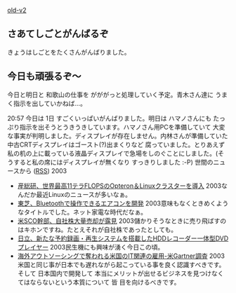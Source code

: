 [old-v2](ig030731-orig.html)

## さあてしごとがんばるぞ

きょうはしごとをたくさんがんばりました。

## 今日も頑張るぞ～

今日と明日と 和歌山の仕事を がががっと処理していく予定。青木さん達に うまく指示を出していかねば…。

20:57 今日は 1日 すごくいっぱいがんばりました。明日は ハマノさんにも たっぷり指示を出そうとうきうきしています。ハマノさん用PCを準備していて 大変な事実が判明しました。ディスプレイが存在しません。内林さんが準備していた中古CRTディスプレイはゴースト(?)出まくりなど 腐っていました。とりあえず 私の机の上に載っている液晶ディスプレイで急場をしのぐことにしました。(そうすると私の席にはディスプレイが無くなり すっきりしました :-P)
世間のニュースから ([RSS](ig030731-news.xml)) 2003
* [産総研、世界最高11テラFLOPSのOpteron＆Linuxクラスターを導入](http://www.zdnet.co.jp/news/0307/30/njbt_01.html)  2003なんだか最近Linuxのニュースが多いなぁ。
* [東芝、Bluetoothで操作できるエアコンを開発](http://www.zdnet.co.jp/news/0307/30/njbt_09.html)  2003意味もなくときめくようなタイトルでした。ネット家電な時代だなぁ。
* [米SCO幹部、自社株大量売却が露見](http://japan.cnet.com/news/ent/story/0,2000047623,20060208,00.htm)  2003儲かりそうなときに売り飛ばすのはキホンですね。たとえそれが自社株であったとしても。
* [日立、新たな予約録画・再生システムを搭載したHDDレコーダー一体型DVDプレイヤー](http://japan.cnet.com/news/tech/story/0,2000047674,20060215,00.htm)  2003民生機にも興味が湧く今日この頃。
* [海外アウトソーシングで奪われる米国のIT関連の雇用-米Gartner調査](http://japan.cnet.com/news/ent/story/0,2000047623,20060226,00.htm)  2003米国と同じ事が日本でも遅れながら起こっている事を良く認識すべきです。そして 日本国内で開発して 本当にメリットが出せるビジネスを見つけなくてはならないという本質について 皆 目を向けるべきです。